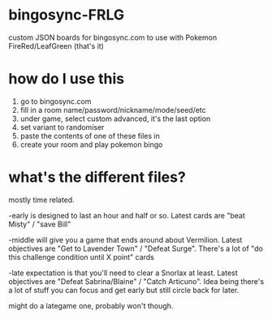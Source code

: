 # bingosync-FRLG
 custom JSON boards for bingosync.com to use with Pokemon FireRed/LeafGreen (that's it)

# how do I use this
1. go to bingosync.com
2. fill in a room name/password/nickname/mode/seed/etc
3. under game, select custom advanced, it's the last option
4. set variant to randomiser
5. paste the contents of one of these files in
6. create your room and play pokemon bingo

# what's the different files?
mostly time related.

-early is designed to last an hour and half or so.
Latest cards are "beat Misty" / "save Bill"

-middle will give you a game that ends around about Vermilion. 
Latest objectives are "Get to Lavender Town" / "Defeat Surge".
There's a lot of "do this challenge condition until X point" cards

-late expectation is that you'll need to clear a Snorlax at least.
Latest objectives are "Defeat Sabrina/Blaine" / "Catch Articuno".
Idea being there's a lot of stuff you can focus and get early but still circle back for later.

might do a lategame one, probably won't though.